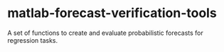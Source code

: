 # matlab-forecast-verification-tools
A set of functions to create and evaluate probabilistic forecasts for regression tasks.
